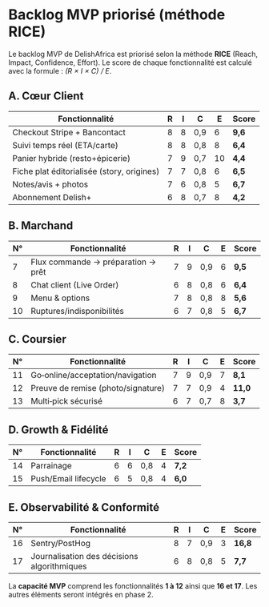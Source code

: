 # Backlog MVP priorisé (méthode RICE)

Le backlog MVP de DelishAfrica est priorisé selon la méthode **RICE** (Reach, Impact, Confidence, Effort). Le score de chaque fonctionnalité est calculé avec la formule : *(R × I × C) / E*.

## A. Cœur Client

| Fonctionnalité | R | I | C | E | Score |
| --- | --- | --- | --- | --- | --- |
| Checkout Stripe + Bancontact | 8 | 8 | 0,9 | 6 | **9,6** |
| Suivi temps réel (ETA/carte) | 8 | 8 | 0,8 | 8 | **6,4** |
| Panier hybride (resto+épicerie) | 7 | 9 | 0,7 | 10 | **4,4** |
| Fiche plat éditorialisée (story, origines) | 7 | 7 | 0,8 | 6 | **6,5** |
| Notes/avis + photos | 7 | 6 | 0,8 | 5 | **6,7** |
| Abonnement Delish+ | 6 | 8 | 0,7 | 8 | **4,2** |

## B. Marchand

| N° | Fonctionnalité | R | I | C | E | Score |
| --- | --- | --- | --- | --- | --- | --- |
| 7 | Flux commande → préparation → prêt | 7 | 9 | 0,9 | 6 | **9,5** |
| 8 | Chat client (Live Order) | 6 | 8 | 0,8 | 6 | **6,4** |
| 9 | Menu & options | 7 | 8 | 0,8 | 8 | **5,6** |
| 10 | Ruptures/indisponibilités | 6 | 7 | 0,8 | 5 | **6,7** |

## C. Coursier

| N° | Fonctionnalité | R | I | C | E | Score |
| --- | --- | --- | --- | --- | --- | --- |
| 11 | Go‑online/acceptation/navigation | 7 | 9 | 0,9 | 7 | **8,1** |
| 12 | Preuve de remise (photo/signature) | 7 | 7 | 0,9 | 4 | **11,0** |
| 13 | Multi‑pick sécurisé | 6 | 7 | 0,7 | 8 | **3,7** |

## D. Growth & Fidélité

| N° | Fonctionnalité | R | I | C | E | Score |
| --- | --- | --- | --- | --- | --- | --- |
| 14 | Parrainage | 6 | 6 | 0,8 | 4 | **7,2** |
| 15 | Push/Email lifecycle | 6 | 5 | 0,8 | 4 | **6,0** |

## E. Observabilité & Conformité

| N° | Fonctionnalité | R | I | C | E | Score |
| --- | --- | --- | --- | --- | --- | --- |
| 16 | Sentry/PostHog | 8 | 7 | 0,9 | 3 | **16,8** |
| 17 | Journalisation des décisions algorithmiques | 6 | 8 | 0,8 | 5 | **7,7** |

La **capacité MVP** comprend les fonctionnalités **1 à 12** ainsi que **16 et 17**. Les autres éléments seront intégrés en phase 2.